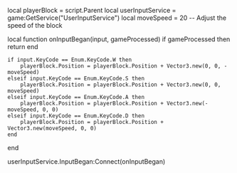 local playerBlock = script.Parent
local userInputService = game:GetService("UserInputService")
local moveSpeed = 20 -- Adjust the speed of the block

local function onInputBegan(input, gameProcessed)
    if gameProcessed then return end

    if input.KeyCode == Enum.KeyCode.W then
        playerBlock.Position = playerBlock.Position + Vector3.new(0, 0, -moveSpeed)
    elseif input.KeyCode == Enum.KeyCode.S then
        playerBlock.Position = playerBlock.Position + Vector3.new(0, 0, moveSpeed)
    elseif input.KeyCode == Enum.KeyCode.A then
        playerBlock.Position = playerBlock.Position + Vector3.new(-moveSpeed, 0, 0)
    elseif input.KeyCode == Enum.KeyCode.D then
        playerBlock.Position = playerBlock.Position + Vector3.new(moveSpeed, 0, 0)
    end
end

userInputService.InputBegan:Connect(onInputBegan)

